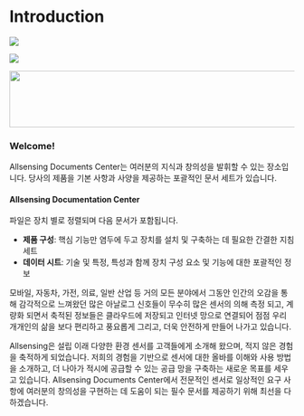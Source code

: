 # Introduction

![](.gitbook/assets/allsensing\_logo.jpg)

![](<.gitbook/assets/allsensing\_logo (1).png>)

<img src="/gitbook/assets/allsensing\_logo (1).png" width="1000px" height="100px"></img>

### Welcome!

Allsensing Documents Center는 여러분의 지식과 창의성을 발휘할 수 있는 장소입니다. 당사의 제품을 기본 사항과 사양을 제공하는 포괄적인 문서 세트가 있습니다.

#### Allsensing Documentation Center

파일은 장치 별로 정렬되며 다음 문서가 포함됩니다.

* **제품 구성**: 핵심 기능만 염두에 두고 장치를 설치 및 구축하는 데 필요한 간결한 지침 세트
* **데이터 시트**: 기술 및 특정, 특성과 함께 장치 구성 요소 및 기능에 대한 포괄적인 정보

모바일, 자동차, 가전, 의료, 일반 산업 등 거의 모든 분야에서 그동안 인간의 오감을 통해 감각적으로 느껴왔던 많은 아날로그 신호들이 무수히 많은 센서의 의해 측정 되고, 계량화 되면서 축적된 정보들은 클라우드에 저장되고 인터넷 망으로 연결되어 점점 우리 개개인의 삶을 보다 편리하고 풍요롭게 그리고, 더욱 안전하게 만들어 나가고 있습니다.

Allsensing은 설립 이래 다양한 환경 센서를 고객들에게 소개해 왔으며, 적지 않은 경험을 축적하게 되었습니다. 저희의 경험을 기반으로 센서에 대한 올바를 이해와 사용 방법을 소개하고, 더 나아가 적시에 공급할 수 있는 공급 망을 구축하는 새로운 목표를 세우고 있습니다. Allsensing Documents Center에서 전문적인 센서로 일상적인 요구 사항에 여러분의 창의성을 구현하는 데 도움이 되는 필수 문서를 제공하기 위해 최선을 다하겠습니다.
